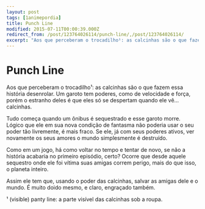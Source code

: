 ```yaml
---
layout: post
tags: [1animepordia]
title: Punch Line
modified: 2015-07-11T00:00:39.000Z
redirect_from: /post/123764026114/punch-line/,/post/123764026114/
excerpt: "Aos que perceberam o trocadilho¹: as calcinhas são o que fazem essa história desenrolar. Um garoto tem poderes, como de velocidade e força, porém o estranho deles é que eles só se despertam quando ele vê… calcinhas."
---
```


Punch Line
==========

Aos que perceberam o trocadilho¹: as calcinhas são o que fazem essa
história desenrolar. Um garoto tem poderes, como de velocidade e força,
porém o estranho deles é que eles só se despertam quando ele vê…
calcinhas.

Tudo começa quando um ônibus é sequestrado e esse garoto morre. Lógico
que ele em sua nova condição de fantasma não poderia usar o seu poder
tão livremente, é mais fraco. Se ele, já com seus poderes ativos, ver
novamente os seus amores o mundo simplesmente é destruído.

Como em um jogo, há como voltar no tempo e tentar de novo, se não a
história acabaria no primeiro episódio, certo? Ocorre que desde aquele
sequestro onde ele foi vítima suas amigas correm perigo, mais do que
isso, o planeta inteiro.

Assim ele tem que, usando o poder das calcinhas, salvar as amigas dele e
o mundo. É muito doido mesmo, e claro, engraçado também.

<!-- more -->

¹ (visible) panty line: a parte visível das calcinhas sob a roupa.


